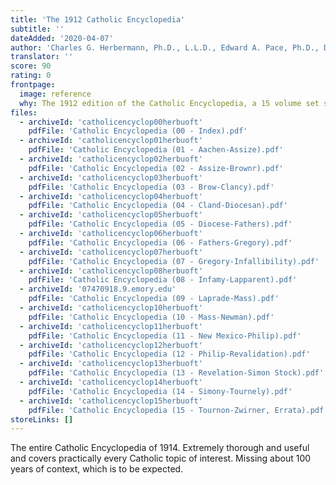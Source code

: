 ```yaml
---
title: 'The 1912 Catholic Encyclopedia'
subtitle: ''
dateAdded: '2020-04-07'
author: 'Charles G. Herbermann, Ph.D., L.L.D., Edward A. Pace, Ph.D., D.D., Conde B. Pallen, Ph.D., L.L.D., Thomas J. Shahan, D.D., John J. Wynne, S.J., Assisted by Numerous Collaborators'
translator: ''
score: 90
rating: 0
frontpage:
  image: reference
  why: The 1912 edition of the Catholic Encyclopedia, a 15 volume set series containing thorough and invaluable information on nearly every topic from the eyes of nearly 100 years ago.
files:
  - archiveId: 'catholicencyclop00herbuoft'
    pdfFile: 'Catholic Encyclopedia (00 - Index).pdf'
  - archiveId: 'catholicencyclop01herbuoft'
    pdfFile: 'Catholic Encyclopedia (01 - Aachen-Assize).pdf'
  - archiveId: 'catholicencyclop02herbuoft'
    pdfFile: 'Catholic Encyclopedia (02 - Assize-Brownr).pdf'
  - archiveId: 'catholicencyclop03herbuoft'
    pdfFile: 'Catholic Encyclopedia (03 - Brow-Clancy).pdf'
  - archiveId: 'catholicencyclop04herbuoft'
    pdfFile: 'Catholic Encyclopedia (04 - Cland-Diocesan).pdf'
  - archiveId: 'catholicencyclop05herbuoft'
    pdfFile: 'Catholic Encyclopedia (05 - Diocese-Fathers).pdf'
  - archiveId: 'catholicencyclop06herbuoft'
    pdfFile: 'Catholic Encyclopedia (06 - Fathers-Gregory).pdf'
  - archiveId: 'catholicencyclop07herbuoft'
    pdfFile: 'Catholic Encyclopedia (07 - Gregory-Infallibility).pdf'
  - archiveId: 'catholicencyclop08herbuoft'
    pdfFile: 'Catholic Encyclopedia (08 - Infamy-Lapparent).pdf'
  - archiveId: '07470918.9.emory.edu'
    pdfFile: 'Catholic Encyclopedia (09 - Laprade-Mass).pdf'
  - archiveId: 'catholicencyclop10herbuoft'
    pdfFile: 'Catholic Encyclopedia (10 - Mass-Newman).pdf'
  - archiveId: 'catholicencyclop11herbuoft'
    pdfFile: 'Catholic Encyclopedia (11 - New Mexico-Philip).pdf'
  - archiveId: 'catholicencyclop12herbuoft'
    pdfFile: 'Catholic Encyclopedia (12 - Philip-Revalidation).pdf'
  - archiveId: 'catholicencyclop13herbuoft'
    pdfFile: 'Catholic Encyclopedia (13 - Revelation-Simon Stock).pdf'
  - archiveId: 'catholicencyclop14herbuoft'
    pdfFile: 'Catholic Encyclopedia (14 - Simony-Tournely).pdf'
  - archiveId: 'catholicencyclop15herbuoft'
    pdfFile: 'Catholic Encyclopedia (15 - Tournon-Zwirner, Errata).pdf'
storeLinks: []
---
```


The entire Catholic Encyclopedia of 1914. Extremely thorough and useful and covers practically every Catholic topic of interest. Missing about 100 years of context, which is to be expected.
